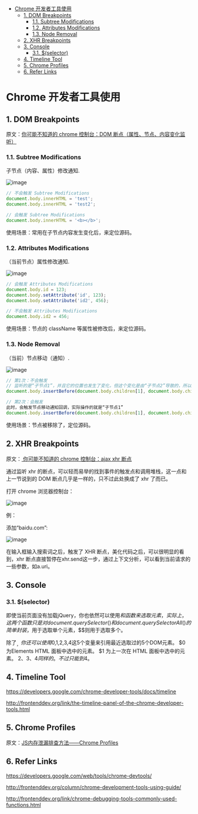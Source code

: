 - [Chrome 开发者工具使用](#chrome-%E5%BC%80%E5%8F%91%E8%80%85%E5%B7%A5%E5%85%B7%E4%BD%BF%E7%94%A8)
  - [1. DOM Breakpoints](#1-dom-breakpoints)
    - [1.1. Subtree Modifications](#11-subtree-modifications)
    - [1.2. Attributes Modifications](#12-attributes-modifications)
    - [1.3. Node Removal](#13-node-removal)
  - [2. XHR Breakpoints](#2-xhr-breakpoints)
  - [3. Console](#3-console)
    - [3.1. $(selector)](#31-selector)
  - [4. Timeline Tool](#4-timeline-tool)
  - [5. Chrome Profiles](#5-chrome-profiles)
  - [6. Refer Links](#6-refer-links)

# Chrome 开发者工具使用

## 1. DOM Breakpoints

原文：[你可能不知道的 chrome 控制台：DOM 断点（属性、节点、内容变化监听）](http://frontenddev.org/article/you-may-not-know-the-chrome-console-dom-breakpoint-properties-node-content-changes-to-monitor.html)

### 1.1. Subtree Modifications


子节点（内容、属性）修改通知.

![image](http://img.cdn.firejq.com/jpg/2017/11/4/8ae11932d7a84d3068816bff395b82c6.jpg)

```javascript
// 不会触发 Subtree Modifications
document.body.innerHTML = 'test';
document.body.innerHTML = 'test2';

// 会触发 Subtree Modifications
document.body.innerHTML = '<b></b>';
```

使用场景：常用在子节点内容发生变化后，来定位源码。


### 1.2. Attributes Modifications

（当前节点）属性修改通知.

![image](http://img.cdn.firejq.com/jpg/2017/11/4/e9f878cf9fdf5b476a6e0d41346e253b.jpg)

```javascript
// 会触发 Attributes Modifications
document.body.id = 123;
document.body.setAttribute('id', 123);
document.body.setAttribute('id2', 456);

// 不会触发 Attributes Modifications
document.body.id2 = 456;
```

使用场景：节点的 className 等属性被修改后，来定位源码。

### 1.3. Node Removal

（当前）节点移动（通知）.

![image](http://img.cdn.firejq.com/jpg/2017/11/4/c1c79ce9c6129017ce30f699a48e8262.jpg)

```javascript
// 第1次：不会触发
// 监听的是“子节点1”，并且它的位置也发生了变化，但这个变化是由“子节点2”导致的，所以不会触发通知回调
document.body.insertBefore(document.body.children[1], document.body.children[0]);

// 第2次：会触发
此时，会触发节点移动通知回调，实际操作的就是“子节点1”
document.body.insertBefore(document.body.children[1], document.body.children[0]);
```

使用场景：节点被移除了，定位源码。


## 2. XHR Breakpoints

原文：[ 你可能不知道的 chrome 控制台：ajax xhr 断点](http://frontenddev.org/article/you-may-not-know-the-chrome-console-ajax-xhr-breakpoints.html)

通过监听 xhr 的断点，可以轻而易举的找到事件的触发点和调用堆栈，这一点和上一节说到的 DOM 断点几乎是一样的，只不过此处换成了 xhr 了而已。

打开 chrome 浏览器控制台：

![image](http://img.cdn.firejq.com/jpg/2017/11/4/6330c035f1ee5499fae9b843b7def07f.jpg)


例：

添加“baidu.com”:

![image](http://img.cdn.firejq.com/jpg/2017/11/4/569dcd67847268695c1f7e4bdccbdbd2.jpg)

在输入框输入搜索词之后，触发了 XHR 断点，美化代码之后，可以很明显的看到，xhr 断点直接暂停在xhr.send这一步，通过上下文分析，可以看到当前请求的一些参数，如a.uri。


## 3. Console

### 3.1. $(selector)

即使当前页面没有加载jQuery，你也依然可以使用$和$$函数来选取元素，实际上，这两个函数只是对document.querySelector()和document.querySelectorAll()的简单封装，$用于选取单个元素，$$则用于选取多个。

除了$_，你还可以使用$0,$1,$2,$3,$4这5个变量来引用最近选取过的5个DOM元素。 $0 为Elements HTML 面板中选中的元素。 $1 为上一次在 HTML 面板中选中的元素。 $2、$3、$4 同样的。不过只能到$4。


## 4. Timeline Tool

https://developers.google.com/chrome-developer-tools/docs/timeline

http://frontenddev.org/link/the-timeline-panel-of-the-chrome-developer-tools.html


## 5. Chrome Profiles

原文：[JS内存泄漏排查方法——Chrome Profiles](http://frontenddev.org/link/js-memory-leak-screening-method-chrome-profiles.html)




## 6. Refer Links

https://developers.google.com/web/tools/chrome-devtools/

http://frontenddev.org/column/chrome-development-tools-using-guide/

http://frontenddev.org/link/chrome-debugging-tools-commonly-used-functions.html




